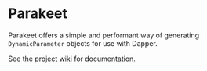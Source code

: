 # Parakeet

Parakeet offers a simple and performant way of generating `DynamicParameter` objects for use with Dapper.

See the [project wiki](https://github.com/scottoffen/parakeet/wiki) for documentation.